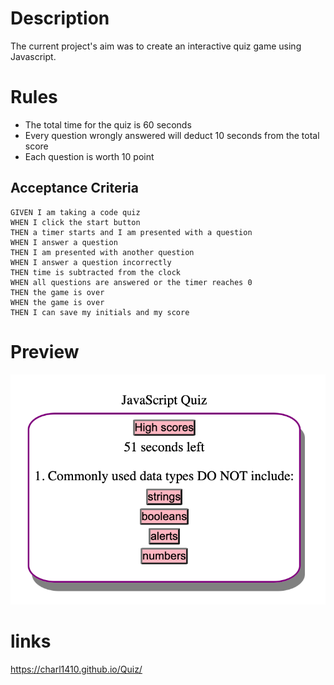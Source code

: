# Description 

The current project's aim was to create an interactive quiz game using Javascript.

# Rules 

 * The total time for the quiz is 60 seconds 
 * Every question wrongly answered will deduct 10 seconds from the total score
 * Each question is worth 10 point 
 

## Acceptance Criteria
```
GIVEN I am taking a code quiz
WHEN I click the start button
THEN a timer starts and I am presented with a question
WHEN I answer a question
THEN I am presented with another question
WHEN I answer a question incorrectly
THEN time is subtracted from the clock
WHEN all questions are answered or the timer reaches 0
THEN the game is over
WHEN the game is over
THEN I can save my initials and my score
```
# Preview 
![](https://github.com/Charl1410/Quiz/blob/c2975d7e7230b48a49e6fe991273727c5fedd52a/Assets/Images/Screenshot.png)

# links
https://charl1410.github.io/Quiz/


